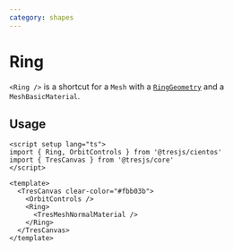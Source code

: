 ```yaml
---
category: shapes
---
```


# Ring <Badge type="warning" text="^1.6.0" />

`<Ring />` is a shortcut for a `Mesh` with a [`RingGeometry`](https://threejs.org/docs/?q=ring#api/en/geometries/RingGeometry) and a `MeshBasicMaterial`.

## Usage

```vue:demo
<script setup lang="ts">
import { Ring, OrbitControls } from '@tresjs/cientos'
import { TresCanvas } from '@tresjs/core'
</script>

<template>
  <TresCanvas clear-color="#fbb03b">
    <OrbitControls />
    <Ring>
      <TresMeshNormalMaterial />
    </Ring>
  </TresCanvas>
</template>
```
